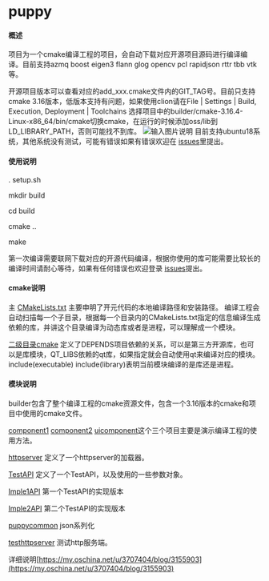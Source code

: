 # puppy
#### 概述
项目为一个cmake编译工程的项目，会自动下载对应开源项目源码进行编译编译。目前支持azmq boost eigen3  flann glog opencv pcl rapidjson rttr tbb vtk等。

开源项目版本可以查看对应的add_xxx.cmake文件内的GIT_TAG号。目前只支持cmake 3.16版本，低版本支持有问题，如果使用clion请在File | Settings | Build, Execution, Deployment | Toolchains 选择项目中的builder/cmake-3.16.4-Linux-x86_64/bin/cmake切换cmake，在运行的时候添加oss/lib到LD_LIBRARY_PATH，否则可能找不到库。
![输入图片说明](https://gitee.com/qq2820/puppy/blob/master/builder/clion.png "在这里输入图片标题")
目前支持ubuntu18系统，其他系统没有测试，可能有错误如果有错误欢迎在 [issues](https://gitee.com/qq2820/puppy/issues "With a Title")里提出。

#### 使用说明

. setup.sh

mkdir build

cd build 

cmake ..

make 

第一次编译需要联网下载对应的开源代码编译，根据你使用的库可能需要比较长的编译时间请耐心等待，如果有任何错误也欢迎登录 [issues](https://gitee.com/qq2820/puppy/issues "With a Title")提出。

#### cmake说明
主 [CMakeLists.txt](https://gitee.com/qq2820/puppy/blob/master/CMakeLists.txt "With a Title") 主要申明了开元代码的本地编译路径和安装路径。
编译工程会自动扫描每一个子目录，根据每一个目录内的CMakeLists.txt指定的信息编译生成依赖的库，并讲这个目录编译为动态库或者是进程，可以理解成一个模块。

[二级目录cmake](https://gitee.com/qq2820/puppy/blob/master/uicomponent/CMakeLists.txt "With a Title") 定义了DEPENDS项目依赖的关系，可以是第三方开源库，也可以是库模块，QT_LIBS依赖的qt库，如果指定就会自动使用qt来编译对应的模块。
include(executable)  include(library)表明当前模块编译的是库还是进程。

#### 模块说明
builder包含了整个编译工程的cmake资源文件，包含一个3.16版本的cmake和项目中使用的cmake文件。

[component1](https://gitee.com/qq2820/puppy/tree/master/component1) [component2](https://gitee.com/qq2820/puppy/tree/master/component2) [uicomponent](https://gitee.com/qq2820/puppy/tree/master/uicomponent)这个三个项目主要是演示编译工程的使用方法。

[httpserver](https://gitee.com/qq2820/puppy/tree/master/httpserver)  定义了一个httpserver的加载器。

[TestAPI](https://gitee.com/qq2820/puppy/tree/master/TestAPI)   定义了一个TestAPI，以及使用的一些参数对象。   

[Imple1API](https://gitee.com/qq2820/puppy/tree/master/Imple1API)       第一个TestAPI的实现版本

[Imple2API](https://gitee.com/qq2820/puppy/tree/master/Imple2API)        第二个TestAPI的实现版本                      

[puppycommon](https://gitee.com/qq2820/puppy/tree/master/puppycommon)     json系列化

[testhttpserver](https://gitee.com/qq2820/puppy/tree/master/testhttpserver)    测试http服务端。

详细说明[https://my.oschina.net/u/3707404/blog/3155903](https://my.oschina.net/u/3707404/blog/3155903)